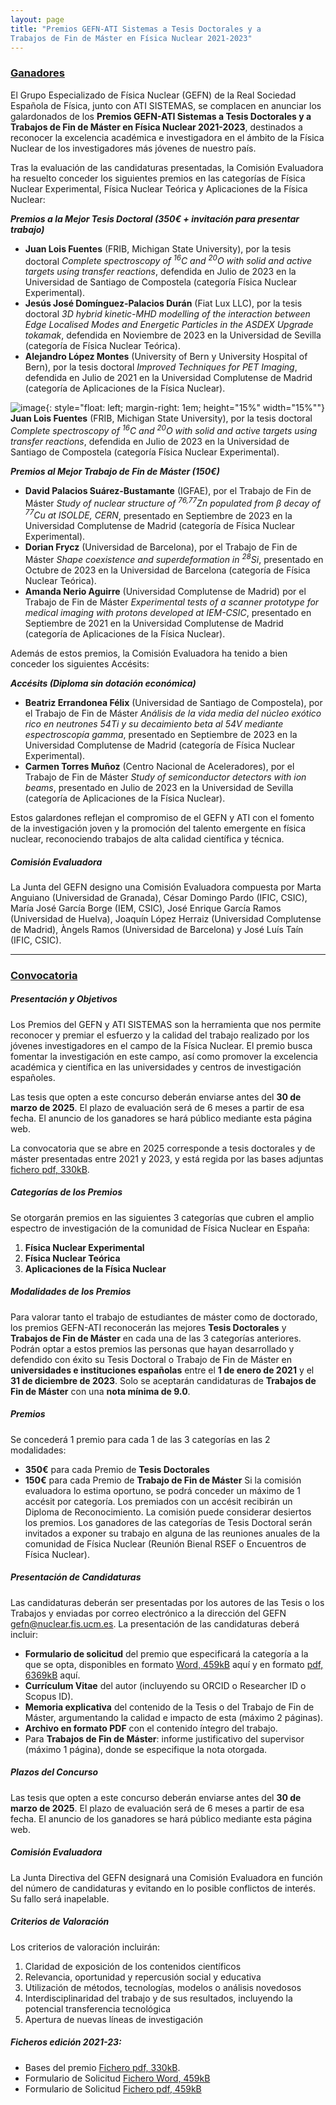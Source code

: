 ```yaml
---
layout: page
title: "Premios GEFN-ATI Sistemas a Tesis Doctorales y a
Trabajos de Fin de Máster en Física Nuclear 2021-2023"
---
```


### <ins>Ganadores</ins>

El Grupo Especializado de Física Nuclear (GEFN) de la Real Sociedad Española de Física, junto con ATI SISTEMAS, se complacen en anunciar los galardonados de los 
**Premios GEFN-ATI Sistemas a Tesis Doctorales y a Trabajos de Fin de Máster en Física Nuclear 2021-2023**, destinados a reconocer la excelencia académica e investigadora en el ámbito de la Física Nuclear 
de los investigadores más jóvenes de nuestro país.

Tras la evaluación de las candidaturas presentadas, la Comisión Evaluadora ha resuelto conceder los siguientes premios en las categorías de Física Nuclear Experimental, Física Nuclear Teórica y Aplicaciones de la Física Nuclear:

***Premios a la Mejor Tesis Doctoral (350€ + invitación para presentar trabajo)***
+ **Juan Lois Fuentes** (FRIB, Michigan State University), por la tesis doctoral *Complete spectroscopy of <sup>16</sup>C and <sup>20</sup>O with solid and active targets using transfer reactions*, defendida en Julio de 2023 en la Universidad de Santiago de Compostela (categoría Física Nuclear Experimental).
+ **Jesús José Domínguez-Palacios Durán** (Fiat Lux LLC), por la tesis doctoral *3D hybrid kinetic-MHD modelling of the interaction between Edge Localised Modes and Energetic Particles in the ASDEX Upgrade tokamak*, defendida en Noviembre de 2023 en la Universidad de Sevilla (categoría de Física Nuclear Teórica).
+ **Alejandro López Montes** (University of Bern y University Hospital of Bern), por la tesis doctoral *Improved Techniques for PET Imaging*, defendida en Julio de 2021 en la Universidad Complutense de Madrid (categoría de Aplicaciones de la Física Nuclear).

![image](./2021-23/Lois_crop.jpg){: style="float: left; margin-right: 1em; height="15%" width="15%""} 
**Juan Lois Fuentes** (FRIB, Michigan State University), por la tesis doctoral *Complete spectroscopy of <sup>16</sup>C and <sup>20</sup>O with solid and active targets using transfer reactions*, defendida en Julio de 2023 en la Universidad de Santiago de Compostela (categoría Física Nuclear Experimental).

***Premios al Mejor Trabajo de Fin de Máster (150€)***
+ **David Palacios Suárez-Bustamante** (IGFAE), por el Trabajo de Fin de Máster *Study of nuclear structure of <sup>76,77</sup>Zn populated from β decay of <sup>77</sup>Cu at ISOLDE, CERN*, presentado en Septiembre de 2023 en la Universidad Complutense de Madrid (categoría de Física Nuclear Experimental).
+ **Dorian Frycz** (Universidad de Barcelona),  por el Trabajo de Fin de Máster *Shape coexistence and superdeformation in <sup>28</sup>Si*, presentado en Octubre de 2023 en la Universidad de Barcelona (categoría de Física Nuclear Teórica).
+ **Amanda Nerio Aguirre** (Universidad Complutense de Madrid) por el Trabajo de Fin de Máster *Experimental tests of a scanner prototype for medical imaging with protons developed at IEM-CSIC*, presentado en Septiembre de 2021 en la Universidad Complutense de Madrid (categoría de Aplicaciones de la Física Nuclear).

Además de estos premios, la Comisión Evaluadora ha tenido a bien conceder los siguientes Accésits:

***Accésits (Diploma sin dotación económica)***
+ **Beatriz Errandonea Félix** (Universidad de Santiago de Compostela), por el Trabajo de Fin de Máster *Análisis de la vida media del núcleo exótico rico en neutrones 54Ti y su decaimiento beta al 54V mediante espectroscopía gamma*, presentado en Septiembre de 2023 en la Universidad Complutense de Madrid (categoría de Física Nuclear Experimental).
+ **Carmen Torres Muñoz** (Centro Nacional de Aceleradores), por el Trabajo de Fin de Máster *Study of semiconductor detectors with ion beams*, presentado en Julio de 2023 en la Universidad de Sevilla (categoría de Aplicaciones de la Física Nuclear).

Estos galardones reflejan el compromiso de el GEFN y ATI con el fomento de la investigación joven y la promoción del talento emergente en física nuclear, reconociendo trabajos de alta calidad científica y técnica. 


##### Comisión Evaluadora
La Junta del GEFN designo una Comisión Evaluadora compuesta por Marta Anguiano (Universidad de Granada), César Domingo Pardo (IFIC, CSIC), María José García Borge (IEM, CSIC), 
José Enrique García Ramos (Universidad de Huelva), Joaquín López Herraiz (Universidad Complutense de Madrid), Àngels Ramos (Universidad de Barcelona) y José Luís Taín (IFIC, CSIC). 

---

### <ins>Convocatoria</ins>

##### Presentación y Objetivos

Los Premios del GEFN y ATI SISTEMAS son la herramienta que nos permite reconocer y premiar el esfuerzo 
y la calidad del trabajo realizado por los jóvenes investigadores en el campo de la Física Nuclear. 
El premio busca fomentar la investigación en este campo, así como promover la excelencia académica y científica 
en las universidades y centros de investigación españoles. 

Las tesis que opten a este concurso deberán enviarse antes del **30 de marzo de 2025**. 
El plazo de evaluación será de 6 meses a partir de esa fecha. El anuncio de los ganadores se hará público mediante 
esta página web.

La convocatoria que se abre en 2025 corresponde a tesis doctorales y de máster presentadas entre 
2021 y 2023, y está regida por las bases adjuntas [fichero pdf, 330kB](/premios/2021_23/Bases-Premios-GEFN-ATI-2025_firmadas.pdf).

##### Categorías de los Premios

Se otorgarán premios en las siguientes 3 categorías que cubren el amplio espectro de investigación de la comunidad de Física Nuclear en España:

1. **Física Nuclear Experimental**
2. **Física Nuclear Teórica**
3. **Aplicaciones de la Física Nuclear**


##### Modalidades de los Premios
Para valorar tanto el trabajo de estudiantes de máster como de doctorado, los premios GEFN-ATI 
reconocerán las mejores **Tesis Doctorales** y **Trabajos de Fin de Máster** en cada una de las 3 categorías anteriores. 
Podrán optar a estos premios las personas que hayan desarrollado y defendido con éxito su Tesis Doctoral o Trabajo de 
Fin de Máster en **universidades e instituciones españolas** entre el **1 de enero de 2021** y el **31 de diciembre de 2023**.
Solo se aceptarán candidaturas de **Trabajos de Fin de Máster** con una **nota mínima de 9.0**.

##### Premios
Se concederá 1 premio para cada 1 de las 3 categorías en las 2 modalidades:
- **350€** para cada Premio de **Tesis Doctorales**
- **150€** para cada Premio de **Trabajo de Fin de Máster**
Si la comisión evaluadora lo estima oportuno, se podrá conceder un máximo de 1 accésit por categoría. 
Los premiados con un accésit recibirán un Diploma de Reconocimiento. La comisión puede considerar desiertos los premios.
Los ganadores de las categorías de Tesis Doctoral serán invitados a exponer su trabajo en alguna de las reuniones anuales 
de la comunidad de Física Nuclear (Reunión Bienal RSEF o Encuentros de Física Nuclear). 

##### Presentación de Candidaturas
Las candidaturas deberán ser presentadas por los autores de las Tesis o los Trabajos y enviadas por correo electrónico 
a la dirección del GEFN  <a href="mailto:gefn@nuclear.fis.ucm.es">gefn@nuclear.fis.ucm.es.</a> La presentación de las 
candidaturas deberá incluir:
- **Formulario de solicitud** del premio que especificará la categoría a la que se opta, disponibles en formato 
[Word, 459kB](./2021_23/FORMULARIO-SOLICITUD-GEFN-ATI-2025.docx) 
aquí y en formato 
[pdf, 6369kB](./2021_23/FORMULARIO-SOLICITUD-GEFN-ATI-2025.pdf) 
aquí.
- **Currículum Vitae** del autor (incluyendo su ORCID o Researcher ID o Scopus ID).
- **Memoria explicativa** del contenido de la Tesis o del Trabajo de Fin de Máster, argumentando la calidad e impacto de esta (máximo 2 páginas).
- **Archivo en formato PDF** con el contenido íntegro del trabajo. 
- Para **Trabajos de Fin de Máster**: informe justificativo del supervisor (máximo 1 página), donde se especifique la nota otorgada.

##### Plazos del Concurso
Las tesis que opten a este concurso deberán enviarse antes del **30 de marzo de 2025**. 
El plazo de evaluación será de 6 meses a partir de esa fecha. 
El anuncio de los ganadores se hará público mediante esta página web.


##### Comisión Evaluadora
La Junta Directiva del GEFN designará una Comisión Evaluadora en función del número de candidaturas 
y evitando en lo posible conflictos de interés. Su fallo será inapelable.

##### Criterios de Valoración
Los criterios de valoración incluirán:
1. Claridad de exposición de los contenidos científicos
2. Relevancia, oportunidad y repercusión social y educativa
3. Utilización de métodos, tecnologías, modelos o análisis novedosos
4. Interdisciplinaridad del trabajo y de sus resultados, incluyendo la potencial transferencia tecnológica
5. Apertura de nuevas líneas de investigación

##### Ficheros edición 2021-23:
- Bases del premio [Fichero pdf, 330kB](./2021_23/Bases-Premios-GEFN-ATI-2025_firmadas.pdf).
- Formulario de Solicitud [Fichero Word, 459kB](./2021_23/FORMULARIO-SOLICITUD-GEFN-ATI-2025.docx) 
- Formulario de Solicitud [Fichero pdf, 459kB](./2021_23/FORMULARIO-SOLICITUD-GEFN-ATI-2025.pdf) 